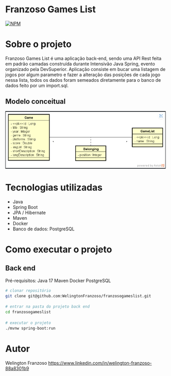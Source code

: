 # Franzoso Games List
[![NPM](https://img.shields.io/npm/l/react)](https://github.com/WelingtonFranzoso/franzoso-agregador-de-investimentos/blob/main/LICENSE) 

# Sobre o projeto

Franzoso Games List é uma aplicação back-end, sendo uma API Rest feita em padrão camadas  construída durante Intensivão Java Spring, evento organizado pela DevSuperior.
Aplicação consiste em bucar uma listagem de jogos por algum parametro e fazer a alteração das posições de cada jogo nessa lista, todos os dados foram semeados diretamente para o banco de dados feito por um import.sql.




## Modelo conceitual
![Modelo Conceitual](https://github.com/WelingtonFranzoso/franzosogameslist/blob/main/assets/franzosogameslist.png?raw=true)

# Tecnologias utilizadas
- Java
- Spring Boot
- JPA / Hibernate
- Maven
- Docker
- Banco de dados: PostgreSQL

# Como executar o projeto

## Back end
Pré-requisitos: 
Java 17
Maven
Docker
PostgreSQL

```bash
# clonar repositório
git clone git@github.com:WelingtonFranzoso/franzosogameslist.git

# entrar na pasta do projeto back end
cd franzosogameslist

# executar o projeto
./mvnw spring-boot:run
```

# Autor

Welington Franzoso
https://www.linkedin.com/in/welington-franzoso-88a8301b9
